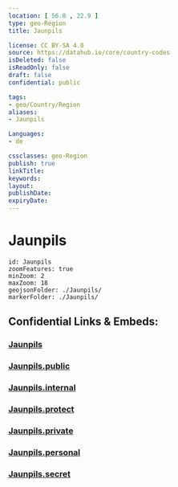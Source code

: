 ```yaml
---
location: [ 56.8 , 22.9 ] 
type: geo-Region
title: Jaunpils

license: CC BY-SA 4.0
source: https://datahub.io/core/country-codes
isDeleted: false
isReadOnly: false
draft: false
confidential: public

tags:
- geo/Country/Region
aliases:
- Jaunpils

Languages:
- de

cssclasses: geo-Region
publish: true
linkTitle: 
keywords: 
layout: 
publishDate: 
expiryDate: 
---
```


# Jaunpils

```leaflet
id: Jaunpils
zoomFeatures: true 
minZoom: 2 
maxZoom: 18
geojsonFolder: ./Jaunpils/
markerFolder: ./Jaunpils/
```


## Confidential Links & Embeds: 

### [Jaunpils](/_Standards/Earth/Continent/Europe/Europe~North/Latvia/Counties/Jaunpils.md) 

### [Jaunpils.public](/_public/Earth/Continent/Europe/Europe~North/Latvia/Counties/Jaunpils.public.md) 

### [Jaunpils.internal](/_internal/Earth/Continent/Europe/Europe~North/Latvia/Counties/Jaunpils.internal.md) 

### [Jaunpils.protect](/_protect/Earth/Continent/Europe/Europe~North/Latvia/Counties/Jaunpils.protect.md) 

### [Jaunpils.private](/_private/Earth/Continent/Europe/Europe~North/Latvia/Counties/Jaunpils.private.md) 

### [Jaunpils.personal](/_personal/Earth/Continent/Europe/Europe~North/Latvia/Counties/Jaunpils.personal.md) 

### [Jaunpils.secret](/_secret/Earth/Continent/Europe/Europe~North/Latvia/Counties/Jaunpils.secret.md)

